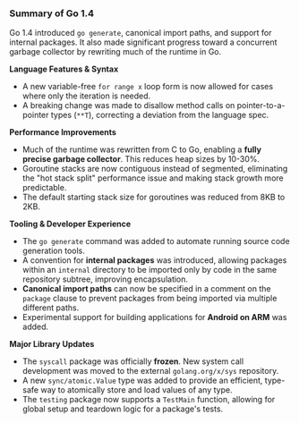### Summary of Go 1.4

Go 1.4 introduced `go generate`, canonical import paths, and support for internal packages. It also made significant progress toward a concurrent garbage collector by rewriting much of the runtime in Go.

**Language Features & Syntax**
*   A new variable-free `for range x` loop form is now allowed for cases where only the iteration is needed.
*   A breaking change was made to disallow method calls on pointer-to-a-pointer types (`**T`), correcting a deviation from the language spec.

**Performance Improvements**
*   Much of the runtime was rewritten from C to Go, enabling a **fully precise garbage collector**. This reduces heap sizes by 10-30%.
*   Goroutine stacks are now contiguous instead of segmented, eliminating the "hot stack split" performance issue and making stack growth more predictable.
*   The default starting stack size for goroutines was reduced from 8KB to 2KB.

**Tooling & Developer Experience**
*   The `go generate` command was added to automate running source code generation tools.
*   A convention for **internal packages** was introduced, allowing packages within an `internal` directory to be imported only by code in the same repository subtree, improving encapsulation.
*   **Canonical import paths** can now be specified in a comment on the `package` clause to prevent packages from being imported via multiple different paths.
*   Experimental support for building applications for **Android on ARM** was added.

**Major Library Updates**
*   The `syscall` package was officially **frozen**. New system call development was moved to the external `golang.org/x/sys` repository.
*   A new `sync/atomic.Value` type was added to provide an efficient, type-safe way to atomically store and load values of any type.
*   The `testing` package now supports a `TestMain` function, allowing for global setup and teardown logic for a package's tests.